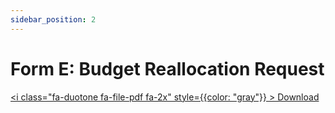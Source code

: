 ```yaml
---
sidebar_position: 2
---
```


# Form E: Budget Reallocation Request

<a href="/pdf/pnc/form-e-budg-realloc.pdf" download><i class="fa-duotone fa-file-pdf fa-2x" style={{color: "gray"}} ></i>&nbsp;Download</a>


